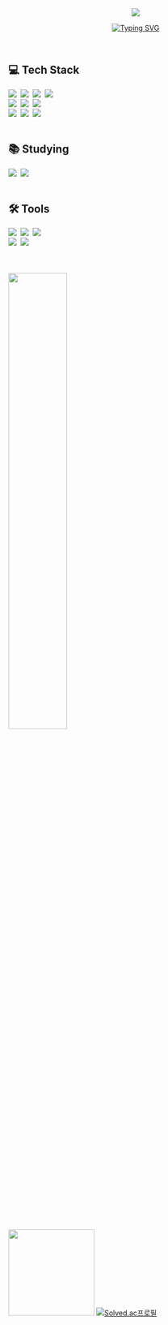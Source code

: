 <div align="center">

<img src="https://capsule-render.vercel.app/api?type=venom&color=auto&height=200&section=header&text=Welcome&desc=Soeun's%20Github&fontSize=60&descAlign=58&descAlignY=70&animation=fadeIn" />

[![Typing SVG](https://readme-typing-svg.herokuapp.com?font=Oleo+Script&color=696969&size=35&center=true&vCenter=true&width=404&height=53&lines=%E3%80%80%E3%80%80Hi+there%2C+I'm+Soeun%20Kim.%20👋🏻+%E3%80%80%E3%80%80)](https://git.io/typing-svg)

</div>
&nbsp&nbsp
<h2>💻 Tech Stack</h3>
<div>
  <img src="https://img.shields.io/badge/react-20232a.svg?style=for-the-badge&logo=react&logoColor=61DAFB" />&nbsp
  <img src="https://img.shields.io/badge/javascript-F7DF1E.svg?style=for-the-badge&logo=javascript&logoColor=20232a" />&nbsp
  <img src="https://img.shields.io/badge/typescript-007ACC.svg?style=for-the-badge&logo=typescript&logoColor=white" />&nbsp
<!--   <img src="https://img.shields.io/badge/redux-764ABC.svg?style=for-the-badge&logo=redux&logoColor=white" />&nbsp -->
  <img src="https://img.shields.io/badge/recoil-3578E5.svg?style=for-the-badge&logo=recoil&logoColor=white" />&nbsp
</div>

<div>
  <img src="https://img.shields.io/badge/html5-E34F26.svg?style=for-the-badge&logo=html5&logoColor=white" />&nbsp
  <img src="https://img.shields.io/badge/css3-1572B6.svg?style=for-the-badge&logo=css3&logoColor=white" />&nbsp
  <img src="https://img.shields.io/badge/styled--components-DB7093?style=for-the-badge&logo=styled-components&logoColor=ffd35b" />&nbsp
</div>
<div>
  <img src="https://img.shields.io/badge/python-3670A0?style=for-the-badge&logo=python&logoColor=ffdd54" />&nbsp
  <img src="https://img.shields.io/badge/django-092E20?style=for-the-badge&logo=django&logoColor=white" />&nbsp
  <img src="https://img.shields.io/badge/c++-00599C?style=for-the-badge&logo=cplusplus&logoColor=white" />&nbsp 
</div>
<br>
<h2>📚 Studying</h2>
<div>
  <img src="https://img.shields.io/badge/Next.js-000000?style=for-the-badge&logo=nextdotjs&logoColor=white" />&nbsp
  <img src="https://img.shields.io/badge/React%20Query-FF4154?style=for-the-badge&logo=react%20query&logoColor=white" />&nbsp
</div>
<br>
<h2>🛠 Tools</h2>
<div>
  <img src="https://img.shields.io/badge/git-F05033.svg?style=for-the-badge&logo=git&logoColor=white" />&nbsp
  <img src="https://img.shields.io/badge/github-181717.svg?style=for-the-badge&logo=github&logoColor=white" />&nbsp
  <img src="https://img.shields.io/badge/Notion-F3F3F3.svg?style=for-the-badge&logo=notion&logoColor=black" />&nbsp
</div>
<div>
  <img src="https://img.shields.io/badge/VSCode-2C2C32.svg?style=for-the-badge&logo=visual-studio-code&logoColor=22ABF3" />&nbsp
  <img src="https://img.shields.io/badge/figma-F24E1E.svg?style=for-the-badge&logo=figma&logoColor=white" />&nbsp
</div>
<br>
<br>
<br>
 
<a href="https://github.com/silver0108">
  <img src="https://github-readme-stats.vercel.app/api?username=silver0108&show_icons=true&theme=material-palenight&hide_border=true&bg_color=20232a&icon_color=E3E3E3A8&text_color=fff&title_color=b4d8e7&count_private=true" width=48% />
</a>

<a href="https://github.com/silver0108"><img style="height:170px" src="https://github-readme-stats.vercel.app/api/top-langs/?username=silver0108&layout=compact&hide_border=true&bg_color=20232a&title_color=fff&text_color=fff" /></a> 
[![Solved.ac프로필](http://mazassumnida.wtf/api/v2/generate_badge?boj=soeun0108)](https://solved.ac/soeun0108)
